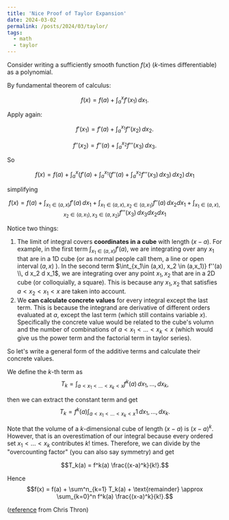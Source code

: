 ```yaml
---
title: 'Nice Proof of Taylor Expansion'
date: 2024-03-02
permalink: /posts/2024/03/taylor/
tags:
  - math
  - taylor
---
```


Consider writing a sufficiently smooth function $f(x)$ ($k$-times differentiable) as a polynomial.

By fundamental theorem of calculus:

$$f(x) = f(a) + \int_a^x f'(x_1) \, dx_1.$$

Apply again: 

$$f'(x_1) = f'(a) + \int_a^{x_1} f''(x_2) \, dx_2.$$

$$f''(x_2) = f''(a) + \int_a^{x_2} f'''(x_3) \, dx_3.$$

So

$$f(x) = f(a) + \int_a^x \left(f'(a) + \int_a^{x_1} \left(f''(a) + \int_a^{x_2} f'''(x_3) \, dx_3 \right) \, dx_2\right)\,dx_1$$

simplifying

$$
f(x) = f(a) + \int_{x_1\in (a,x)} f'(a) \, d x_1 + \int_{x_1\in (a,x), x_2 \in (a,x_1)} f''(a) \, d x_2 d x_1 + \int_{x_1\in (a,x), x_2 \in (a,x_1), x_3 \in (a,x_2)} f'''(x_3) \, dx_3 dx_2 dx_1
$$

Notice two things:
1. The limit of integral covers **coordinates in a cube** with length $(x-a)$. For example, in the first term $\int_{x_1\in (a,x)} f'(a)$, we are integrating over any $x_1$ that are in a 1D cube (or as normal people call them, a line or open interval $(a,x)$ ). In the second term $\int_{x_1\in (a,x), x_2 \in (a,x_1)} f''(a) \\, d x_2 d x_1$, we are integrating over any point $x_1,x_2$ that are in a 2D cube (or colloquially, a square). This is because any $x_1,x_2$ that satisfies $a < x_2 < x_1 < x$ are taken into account.
2. We **can calculate concrete values** for every integral except the last term. This is because the integrand are derivative of different orders evaluated at $a$, except the last term (which still contains variable $x$). Specifically the concrete value would be related to the cube's volumn and the number of combinations of $a < x_1 < ... < x_k < x$ (which would give us the power term and the factorial term in taylor series).

So let's write a general form of the additive terms and calculate their concrete values.

We define the $k$-th term as
$$T_k = \int_{a < x_1 < ... < x_k < x}f^k(a) \,dx_1,...,dx_k, $$

then we can extract the constant term and get
$$T_k = f^k(a) \int_{a < x_1 < ... < x_k < x} 1 \,dx_1,...,dx_k. $$

Note that the volume of a $k$-dimensional cube of length $(x-a)$ is $(x-a)^k$. However, that is an overestimation of our integral because every ordered set $x_1 < ... < x_k$ contributes $k!$ times. Therefore, we can divide by the "overcounting factor" (you can also say symmetry) and get

$$T_k(a) = f^k(a) \frac{(x-a)^k}{k!}.$$

Hence 
$$f(x) = f(a) + \sum^n_{k=1} T_k(a) + \text{remainder} \approx \sum_{k=0}^n  f^k(a) \frac{(x-a)^k}{k!}.$$

([reference](https://math.stackexchange.com/a/3261420/660218)
from Chris Thron)
